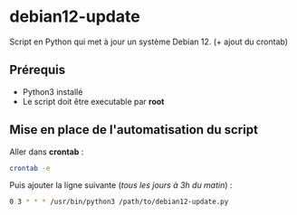 # debian12-update
Script en Python qui met à jour un système Debian 12. (+ ajout du crontab)

## Prérequis

- Python3 installé
- Le script doit être executable par **root**

## Mise en place de l'automatisation du script

Aller dans **crontab** :

```bash
crontab -e
```

Puis ajouter la ligne suivante (*tous les jours à 3h du matin*) :

```bash
0 3 * * * /usr/bin/python3 /path/to/debian12-update.py
```




